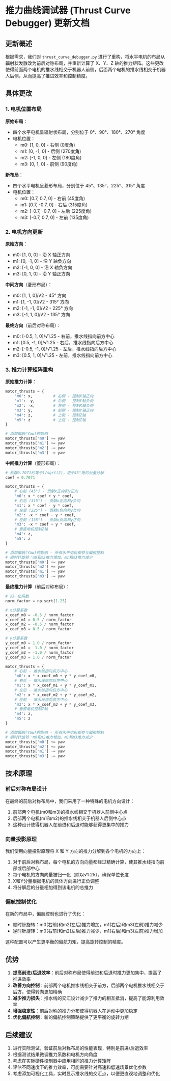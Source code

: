# 推力曲线调试器 (Thrust Curve Debugger) 更新文档

## 更新概述

根据需求，我们对 `thrust_curve_debugger.py` 进行了重构，将水平电机的布局从辐射状发散改为前后对称布局，并重新计算了 X、Y、Z
轴的推力矩阵。这些更改使得前面两个电机的推水线相交于机器人前侧，后面两个电机的推水线相交于机器人后侧，从而提高了推进效率和控制精度。

## 具体更改

### 1. 电机位置布局

**原始布局**：

- 四个水平电机呈辐射状布局，分别位于 0°、90°、180°、270° 角度
- 电机位置：
  - m0: [1, 0, 0] - 右侧 (0度角)
  - m1: [0, -1, 0] - 后侧 (270度角)
  - m2: [-1, 0, 0] - 左侧 (180度角)
  - m3: [0, 1, 0] - 前侧 (90度角)

**新布局**：

- 四个水平电机呈菱形布局，分别位于 45°、135°、225°、315° 角度
- 电机位置：
  - m0: [0.7, 0.7, 0] - 右前 (45度角)
  - m1: [0.7, -0.7, 0] - 右后 (315度角)
  - m2: [-0.7, -0.7, 0] - 左后 (225度角)
  - m3: [-0.7, 0.7, 0] - 左前 (135度角)

### 2. 电机方向更新

**原始方向**：

- m0: [1, 0, 0] - 沿 X 轴正方向
- m1: [0, -1, 0] - 沿 Y 轴负方向
- m2: [-1, 0, 0] - 沿 X 轴负方向
- m3: [0, 1, 0] - 沿 Y 轴正方向

**中间方向**（菱形布局）：

- m0: [1, 1, 0]/√2 - 45° 方向
- m1: [1, -1, 0]/√2 - 315° 方向
- m2: [-1, -1, 0]/√2 - 225° 方向
- m3: [-1, 1, 0]/√2 - 135° 方向

**最终方向**（前后对称布局）：

- m0: [-0.5, 1, 0]/√1.25 - 右前，推水线指向前方中心
- m1: [0.5, -1, 0]/√1.25 - 右后，推水线指向后方中心
- m2: [-0.5, -1, 0]/√1.25 - 左后，推水线指向后方中心
- m3: [0.5, 1, 0]/√1.25 - 左前，推水线指向前方中心

### 3. 推力计算矩阵重构

**原始推力计算**：
```python
motor_thrusts = {
    'm0': x,         # 右侧 - 控制X轴正向
    'm1': -y,        # 后侧 - 控制Y轴负向
    'm2': -x,        # 左侧 - 控制X轴负向
    'm3': y,         # 前侧 - 控制Y轴正向
    'm4': z,         # 上前 - 控制Z轴
    'm5': z          # 上后 - 控制Z轴
}

# 添加偏航(Yaw)的影响
motor_thrusts['m0'] += yaw
motor_thrusts['m1'] += yaw
motor_thrusts['m2'] -= yaw
motor_thrusts['m3'] -= yaw
```

**中间推力计算**（菱形布局）：
```python
# 系数0.7071约等于1/sqrt(2)，用于45°角的分量分解
coef = 0.7071

motor_thrusts = {
    # 右前 (45°) - 贡献x正向和y正向
    'm0': x * coef + y * coef,
    # 右后 (315°) - 贡献x正向和y负向
    'm1': x * coef - y * coef,
    # 左后 (225°) - 贡献x负向和y负向
    'm2': -x * coef - y * coef,
    # 左前 (135°) - 贡献x负向和y正向
    'm3': -x * coef + y * coef,
    # 垂直电机控制Z轴
    'm4': z,
    'm5': z
}

# 添加偏航(Yaw)的影响 - 所有水平电机都参与偏航控制
# 顺时针旋转：m0和m2推力增加，m1和m3推力减少
motor_thrusts['m0'] += yaw
motor_thrusts['m2'] += yaw
motor_thrusts['m1'] -= yaw
motor_thrusts['m3'] -= yaw
```

**最终推力计算**（前后对称布局）：
```python
# 归一化系数
norm_factor = np.sqrt(1.25)

# x分量系数
x_coef_m0 = -0.5 / norm_factor
x_coef_m1 = 0.5 / norm_factor
x_coef_m2 = -0.5 / norm_factor
x_coef_m3 = 0.5 / norm_factor

# y分量系数
y_coef_m0 = 1.0 / norm_factor
y_coef_m1 = -1.0 / norm_factor
y_coef_m2 = -1.0 / norm_factor
y_coef_m3 = 1.0 / norm_factor

motor_thrusts = {
    # 右前 - 推水线指向前方中心
    'm0': x * x_coef_m0 + y * y_coef_m0,
    # 右后 - 推水线指向后方中心
    'm1': x * x_coef_m1 + y * y_coef_m1,
    # 左后 - 推水线指向后方中心
    'm2': x * x_coef_m2 + y * y_coef_m2,
    # 左前 - 推水线指向前方中心
    'm3': x * x_coef_m3 + y * y_coef_m3,
    # 垂直电机控制Z轴
    'm4': z,
    'm5': z
}

# 添加偏航(Yaw)的影响 - 所有水平电机都参与偏航控制
# 顺时针旋转：m0和m2推力增加，m1和m3推力减少
motor_thrusts['m0'] += yaw
motor_thrusts['m2'] += yaw
motor_thrusts['m1'] -= yaw
motor_thrusts['m3'] -= yaw
```

## 技术原理

### 前后对称布局设计

在最终的前后对称布局中，我们采用了一种特殊的电机方向设计：

1. 前部两个电机(m0和m3)的推水线相交于机器人前侧中心点
2. 后部两个电机(m1和m2)的推水线相交于机器人后侧中心点
3. 这种设计使得机器人在前进和后退时能够获得更集中的推力

### 向量投影原理

我们使用向量投影原理将 X 和 Y 方向的推力分解到各个电机的方向上：

1. 对于前后对称布局，每个电机的方向向量都经过精确计算，使其推水线指向前部或后部中心
2. 每个电机的方向向量被归一化（除以√1.25），确保单位长度
3. X和Y分量根据电机的具体方向进行正负调整
4. 将分解后的分量相加得到该电机的总推力

### 偏航控制优化

在新的布局中，偏航控制也进行了优化：

- 顺时针旋转：m0(右前)和m2(左后)推力增加，m1(右后)和m3(左前)推力减少
- 逆时针旋转：m0(右前)和m2(左后)推力减少，m1(右后)和m3(左前)推力增加

这种配置可以产生更平衡的偏航力矩，提高旋转控制的精度。

## 优势

1. **提高前进/后退效率**：前后对称布局使得前进和后退时推力更加集中，提高了推进效率
2. **改善方向控制**：前部两个电机推水线相交于前方，后部两个电机推水线相交于后方，使得转向更加精确
3. **减少推力损失**：推水线的交汇设计减少了推力的相互抵消，提高了能源利用效率
4. **增强稳定性**：前后对称的推力分布使得机器人在运动中更加稳定
5. **优化偏航控制**：新的偏航控制策略提供了更平衡的旋转力矩

## 后续建议

1. 进行实际测试，验证前后对称布局的性能表现，特别是前进/后退效率
2. 根据测试结果微调推力系数和电机方向角度
3. 考虑在实际硬件控制器中应用相同的推力计算矩阵
4. 评估不同速度下的推力效率，可能需要针对高速和低速场景优化参数
5. 考虑添加可视化工具，实时显示推水线的交汇点，以便更直观地调整和优化